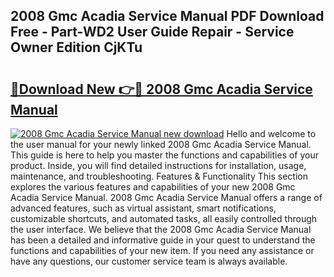## 2008 Gmc Acadia Service Manual PDF Download Free - Part-WD2 User Guide Repair - Service Owner Edition CjKTu

# <h2><a href="http://bc45631.oget.top/?id=2008+Gmc+Acadia+Service+Manual">🔗Download New 👉🔴 2008 Gmc Acadia Service Manual</a></h2>

[![2008 Gmc Acadia Service Manual new download](https://i.imgur.com/5g1atiW.png)](http://bc45631.oget.top/?id=2008+Gmc+Acadia+Service+Manual)
Hello and welcome to the user manual for your newly linked 2008 Gmc Acadia Service Manual. This guide is here to help you master the functions and capabilities of your product. Inside, you will find detailed instructions for installation, usage, maintenance, and troubleshooting. Features & Functionality This section explores the various features and capabilities of your new 2008 Gmc Acadia Service Manual. 2008 Gmc Acadia Service Manual offers a range of advanced features, such as virtual assistant, smart notifications, customizable shortcuts, and automated tasks, all easily controlled through the user interface. We believe that the 2008 Gmc Acadia Service Manual has been a detailed and informative guide in your quest to understand the functions and capabilities of your new item. If you need any assistance or have any questions, our customer service team is always available.
